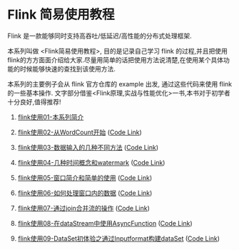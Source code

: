 # Flink 简易使用教程
Flink 是一款能够同时支持高吞吐/低延迟/高性能的分布式处理框架.

 本系列叫做 <Flink简易使用教程>, 目的是记录自己学习 flink 的过程,并且把使用flink的方方面面介绍给大家.尽量用简单的话把使用方法说清楚,在使用某个具体功能的时候能够快速的查找到该使用方法.

 本系列的主要例子会从 flink 官方仓库的 example 出发, 通过这些代码来使用 flink 的一些基本操作.
 文字部分借鉴<Flink原理,实战与性能优化>一书,本书对于初学者十分良好,值得推荐!
 




1. [flink使用01-本系列简介](<https://xinze.fun/2019/09/03/flink%E4%BD%BF%E7%94%A801-%E6%9C%AC%E7%B3%BB%E5%88%97%E7%AE%80%E4%BB%8B/>) 

2. [flink使用02-从WordCount开始](<https://xinze.fun/2019/09/03/flink%E4%BD%BF%E7%94%A802-%E4%BB%8EWordCount%E5%BC%80%E5%A7%8B/>) ([Code Link](https://github.com/CheckChe0803/flink-simple-tutorial/blob/master/streaming/src/main/java/wordcount/WordCount.java))

3. [flink使用03-数据输入的几种不同方法](https://xinze.fun/2019/09/04/flink%E4%BD%BF%E7%94%A803-%E6%95%B0%E6%8D%AE%E8%BE%93%E5%85%A5%E7%9A%84%E5%87%A0%E7%A7%8D%E4%B8%8D%E5%90%8C%E6%96%B9%E6%B3%95/) ([Code Link](https://github.com/CheckChe0803/flink-simple-tutorial/tree/master/streaming/src/main/java/dataSource))

4. [flink使用04-几种时间概念和watermark](https://xinze.fun/2019/09/24/flink%E4%BD%BF%E7%94%A804-%E5%87%A0%E7%A7%8D%E6%97%B6%E9%97%B4%E6%A6%82%E5%BF%B5%E5%92%8Cwatermark/) ([Code Link](https://github.com/CheckChe0803/flink-simple-tutorial/tree/master/streaming/src/main/java/timeAndWatermark))

5. [flink使用05-窗口简介和简单的使用](https://xinze.fun/2019/09/25/flink%E4%BD%BF%E7%94%A805-%E7%AA%97%E5%8F%A3%E7%AE%80%E4%BB%8B%E5%92%8C%E7%AE%80%E5%8D%95%E7%9A%84%E4%BD%BF%E7%94%A8/) ([Code Link](https://github.com/CheckChe0803/flink-simple-tutorial/tree/master/streaming/src/main/java/window/assigner))

6. [flink使用06-如何处理窗口内的数据](https://xinze.fun/2019/09/26/flink%E4%BD%BF%E7%94%A806-%E5%A6%82%E4%BD%95%E5%A4%84%E7%90%86%E7%AA%97%E5%8F%A3%E5%86%85%E7%9A%84%E6%95%B0%E6%8D%AE/) ([Code Link](https://github.com/CheckChe0803/flink-simple-tutorial/tree/master/streaming/src/main/java/window/function))

7. [flink使用07-通过join合并流的操作](https://xinze.fun/2019/09/27/flink%E4%BD%BF%E7%94%A807-%E9%80%9A%E8%BF%87join%E5%90%88%E5%B9%B6%E6%B5%81%E7%9A%84%E6%93%8D%E4%BD%9C/) ([Code Link](https://github.com/CheckChe0803/flink-simple-tutorial/tree/master/streaming/src/main/java/join))

8. [flink使用08-在dataStream中使用AsyncFunction](https://xinze.fun/2019/09/27/flink%E4%BD%BF%E7%94%A808-%E5%9C%A8dataStream%E4%B8%AD%E4%BD%BF%E7%94%A8AsyncFunction/) ([Code Link](https://github.com/CheckChe0803/flink-simple-tutorial/tree/master/streaming/src/main/java/async))

9. [flink使用09-DataSet初体验之通过Inputformat构建dataSet](https://xinze.fun/2019/09/29/flink%E4%BD%BF%E7%94%A809-DataSet%E5%88%9D%E4%BD%93%E9%AA%8C%E4%B9%8B%E9%80%9A%E8%BF%87Inputformat%E6%9E%84%E5%BB%BAdataSet/) ([Code Link](https://github.com/CheckChe0803/flink-simple-tutorial/tree/master/batch/src/main/java/inputFormat))
